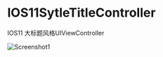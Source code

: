 # IOS11SytleTitleController
IOS11 大标题风格UIViewController

![Screenshot1](http://heroims.github.io/IOS11SytleTitleController/Untitled.gif "Screenshot1") 
